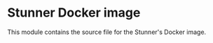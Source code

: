 Stunner Docker image
====================

This module contains the source file for the Stunner's Docker image.                       
